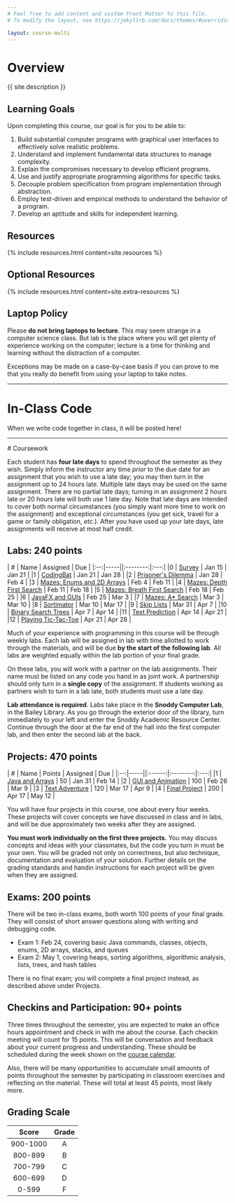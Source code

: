 ```yaml
---
# Feel free to add content and custom Front Matter to this file.
# To modify the layout, see https://jekyllrb.com/docs/themes/#overriding-theme-defaults

layout: course-multi
---
```


# <a name="description">Overview</a>

{{ site.description }}

## <a name="goals">Learning Goals</a>

Upon completing this course, our goal is for you to be able to:

1. Build substantial computer programs with graphical user interfaces to effectively solve realistic problems.
2. Understand and implement fundamental data structures to manage complexity.
3. Explain the compromises necessary to develop efficient programs.
4. Use and justify appropriate programming algorithms for specific tasks.
5. Decouple problem specification from program implementation through abstraction.
6. Employ test-driven and empirical methods to understand the behavior of a program.
7. Develop an aptitude and skills for independent learning.

## <a name="resources">Resources</a>

{% include resources.html content=site.resources %}

## <a name="additional-resources">Optional Resources</a>

{% include resources.html content=site.extra-resources %}

## Laptop Policy

Please **do not bring laptops to lecture**. This may seem strange in a computer science class. But lab is the place where you will get plenty of experience working on the computer; lecture is a time for thinking and learning without the distraction of a computer.

Exceptions may be made on a case-by-case basis if you can prove to me that you really do benefit from using your laptop to take notes.

<hr>

# <a name="inclasscode">In-Class Code</a>

When we write code together in class, it will be posted here!

<!--
| Date | Topic | Code |
|:----:|------||-----||
| F 30 Aug | Intro to Python | [Intro Notebook](https://pythonintro-yorgey.notebooks.azure.com/j/notebooks/PythonIntro.ipynb) |
| W 4 Sep | More Math and Functions | [Box Math](https://boxmath-yorgey.notebooks.azure.com/j/notebooks/BoxMath.ipynb) |
| F 6 Sep | Strings and Booleans | [Booleans](https://booleans-yorgey.notebooks.azure.com/j/notebooks/Strings%20and%20Booleans.ipynb)
-->

<hr>
# Coursework

Each student has **four late days** to spend throughout the semester as they wish.
Simply inform the instructor any time *prior* to the due date for an assignment
that you wish to use a late day; you may then turn in the assignment up to 24
hours late. Multiple late days may be used on the same assignment. There are no
partial late days; turning in an assignment 2 hours late or 20 hours late will
both use 1 late day. Note that late days are intended to cover both normal
circumstances (you simply want more time to work on the assignment) and
exceptional circumstances (you get sick, travel for a game or family
obligation, *etc.*). After you have used up your late days, late assignments
will receive at most half credit.

## <a name="labs">Labs</a>: 240 points

| #  | Name | Assigned | Due |
|:--:|-----||:--------:|:---:|
|0 | [Survey](https://forms.gle/zy7McG4bJEevytSNA) | Jan 15 | Jan 21 |
|1 | [CodingBat]({{site.baseurl}}/labs/codingbat.html) | Jan 21 | Jan 28 |
|2 | [Prisoner's Dilemma]({{site.baseurl}}/labs/dilemma.html) | Jan 28 | Feb 4 |
|3 | [Mazes: Enums and 2D Arrays]({{site.baseurl}}/labs/maze-enums.html) | Feb 4 | Feb 11 |
|4 | [Mazes: Depth First Search]({{site.baseurl}}/labs/maze-dfs.html) | Feb 11 | Feb 18 |
|5 | [Mazes: Breath First Search]({{site.baseurl}}/labs/maze-bfs.html) | Feb 18 | Feb 25 |
|6 | [JavaFX and GUIs]({{site.baseurl}}/labs/javafx.html) | Feb 25 | Mar 3 |
|7 | [Mazes: A* Search]({{site.baseurl}}/labs/maze-astar.html) | Mar 3 | Mar 10 |
|8 | [Sortimator]({{site.baseurl}}/labs/sortimator.html) | Mar 10 | Mar 17 |
|9 | [Skip Lists]({{site.baseurl}}/labs/skiplists.html) | Mar 31 | Apr 7 |
|10 | [Binary Search Trees]({{site.baseurl}}/labs/binarysearchtrees.html) | Apr 7 | Apr 14 |
|11 | [Text Prediction]({{site.baseurl}}/labs/text-prediction.html) | Apr 14 | Apr 21 |
|12 | [Playing Tic-Tac-Toe]({{site.baseurl}}/labs/tic-tac-toe.html) | Apr 21 | Apr 28 |

Much of your experience with programming in this course will be through weekly labs. Each lab will be assigned in lab with time allotted to work through the materials, and will be due **by the start of the following lab**. All labs are weighted equally within the lab portion of your final grade.

On these labs, you will work with a partner on the lab assignments. Their name must be listed on any code you hand in as joint work. A partnership should only turn in a **single copy** of the assignment. If students working as partners wish to turn in a lab late, both students must use a late day.

**Lab attendance is required**. Labs take place in the **Snoddy Computer Lab**, in the Bailey Library. As you go through the exterior door of the library, turn immediately to your left and enter the Snoddy Academic Resource Center. Continue through the door at the far end of the hall into the first computer lab, and then enter the second lab at the back.

## <a name="projects">Projects</a>: 470 points

| #  | Name | Points | Assigned | Due |
|:--:|-----||:------:|:--------:|:---:|
|1 | [Java and Arrays]({{site.baseurl}}/projects/arrays.html)  | 50  | Jan 31 | Feb 14 |
|2 | [GUI and Animation]({{site.baseurl}}/projects/gui-animation.html) | 100 | Feb 26 | Mar 9 |
|3 | [Text Adventure]({{site.baseurl}}/projects/adventure.html) | 120 | Mar 17 | Apr 9 |
|4 | [Final Project]({{site.baseurl}}/projects/final-project.html) | 200 | Apr 17 | May 12 |

You will have four projects in this course, one about every four weeks. These projects will cover concepts we have discussed in class and in labs, and will be due approximately two weeks after they are assigned.

**You must work individually on the first three projects.** You may discuss concepts and ideas with your classmates, but the code you turn in must be your own. You will be graded not only on correctness, but also technique, documentation and evaluation of your solution. Further details on the grading standards and handin instructions for each project will be given when they are assigned.

## <a name="exams">Exams</a>: 200 points

There will be two in-class exams, both worth 100 points of your final grade.
They will consist of short answer questions along with writing and debugging code.

* Exam 1: Feb 24, covering basic Java commands, classes, objects, enums, 2D arrays, stacks, and queues
* Exam 2: May 1, covering heaps, sorting algorithms, algorithmic analysis, lists, trees, and hash tables

There is no final exam; you will complete a final project instead, as described above under Projects.

## <a name="checkins">Checkins and Participation</a>: 90+ points

Three times throughout the semester, you are expected to
make an office hours appointment and check in with me about the course. Each checkin
meeting will count for 15 points.
This will be conversation and feedback about your current progress and understanding.
These should be scheduled during the week shown
on the [course calendar](https://app.teamgantt.com/public/projects/calendar/2020-01-05?ids=1972972&projectIds=1972972&publicKeys=bWZU5DuRsTN4&userResourceIds=0).

Also, there will be many opportunities to accumulate small amounts of points
throughout the semester by participating in classroom exercises and
reflecting on the material. These will total at least 45 points, most likely more.

## <a name="scale">Grading Scale</a>

| Score  | Grade  |
|:------:|:------:|
| 900-1000  | A   |
| 800-899   | B   |
| 700-799   | C   |
| 600-699   | D   |
| 0-599     | F   |
